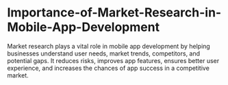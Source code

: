 # Importance-of-Market-Research-in-Mobile-App-Development
Market research plays a vital role in mobile app development by helping businesses understand user needs, market trends, competitors, and potential gaps. It reduces risks, improves app features, ensures better user experience, and increases the chances of app success in a competitive market.
